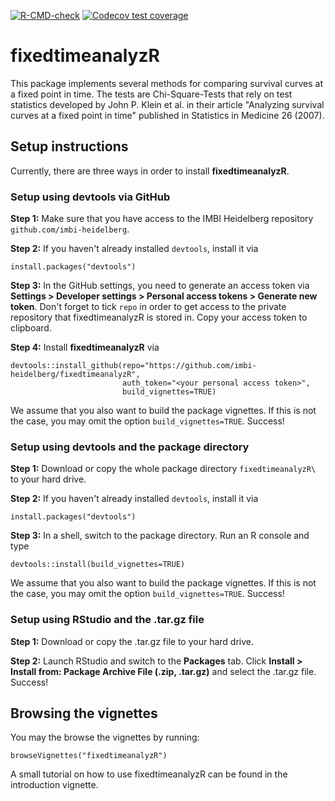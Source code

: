 <!-- badges: start -->
[![R-CMD-check](https://github.com/imbi-heidelberg/fixedtimeanalyzR/workflows/R-CMD-check/badge.svg)](https://github.com/imbi-heidelberg/fixedtimeanalyzR/actions)
[![Codecov test coverage](https://codecov.io/gh/imbi-heidelberg/fixedtimeanalyzR/branch/main/graph/badge.svg)](https://codecov.io/gh/imbi-heidelberg/fixedtimeanalyzR?branch=main)
<!-- badges: end -->
  
# fixedtimeanalyzR

This package implements several methods for comparing survival curves at a fixed point in time. The tests are Chi-Square-Tests that rely on test statistics developed by John P. Klein et al. in their article "Analyzing survival curves at a fixed point in time" published in Statistics in Medicine 26 (2007).

## Setup instructions

Currently, there are three ways in order to install **fixedtimeanalyzR**.

### Setup using devtools via GitHub

**Step 1:** Make sure that you have access to the IMBI Heidelberg repository `github.com/imbi-heidelberg`.

**Step 2:** If you haven't already installed `devtools`, install it via
```{r, eval=FALSE}
install.packages("devtools")
```

**Step 3:** In the GitHub settings, you need to generate an access token via **Settings > Developer settings > Personal access tokens > Generate new token**. Don't forget to tick `repo` in order to get access to the private repository that fixedtimeanalyzR is stored in. Copy your access token to clipboard.

**Step 4:**  Install **fixedtimeanalyzR** via
```{r, eval=FALSE}
devtools::install_github(repo="https://github.com/imbi-heidelberg/fixedtimeanalyzR",
                         auth_token="<your personal access token>",
                         build_vignettes=TRUE)
```
We assume that you also want to build the package vignettes. If this is not the case, you may omit the option `build_vignettes=TRUE`. Success!

### Setup using devtools and the package directory

**Step 1:** Download or copy the whole package directory `fixedtimeanalyzR\` to your hard drive.

**Step 2:** If you haven't already installed `devtools`, install it via
```{r, eval=FALSE}
install.packages("devtools")
```

**Step 3:** In a shell, switch to the package directory. Run an R console and type
```{r, eval=FALSE}
devtools::install(build_vignettes=TRUE)
```
We assume that you also want to build the package vignettes. If this is not the case, you may omit the option `build_vignettes=TRUE`. Success!

### Setup using RStudio and the .tar.gz file

**Step 1:** Download or copy the .tar.gz file to your hard drive.

**Step 2:** Launch RStudio and switch to the **Packages** tab. Click **Install > Install from: Package Archive File (.zip, .tar.gz)** and select the .tar.gz file. Success!

## Browsing the vignettes

You may the browse the vignettes by running:
```{r}
browseVignettes("fixedtimeanalyzR")
```
A small tutorial on how to use fixedtimeanalyzR can be found in the introduction vignette.
